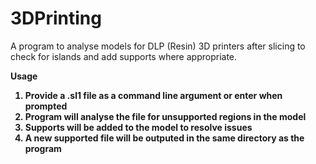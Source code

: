# 3DPrinting
A program to analyse models for DLP (Resin) 3D printers after slicing to check for islands and add supports where appropriate.

<b>Usage
1) Provide a .sl1 file as a command line argument or enter when prompted
2) Program will analyse the file for unsupported regions in the model
3) Supports will be added to the model to resolve issues
4) A new supported file will be outputed in the same directory as the program